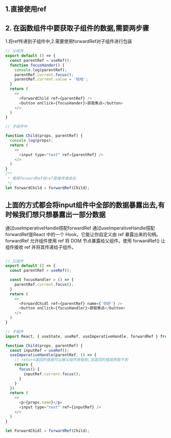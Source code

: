 ## 1.直接使用ref

## 2. 在函数组件中要获取子组件的数据,需要两步骤
1.将ref传递到子组件中,2.需要使用forwardRef对子组件进行包装

```js
// 父组件
export default () => {
  const parentRef = useRef();
  function focusHander() {
    console.log(parentRef);
    parentRef.current.focus();
    parentRef.current.value = '哈哈';
  }
  return (
    <>
      <ForwardChild ref={parentRef} />
      <button onClick={focusHander}>获取焦点</button>
    </>
  )
}

// 子组件中

function Child(props, parentRef) {
  console.log(props);
  return (
    <>
      <input type="text" ref={parentRef} />
    </>
  )
}
/**
 * 使用forwardRef将ref直接传递进去
 */
let ForwardChild = forwardRef(Child);
```

## 上面的方式都会将input组件中全部的数据暴露出去,有时候我们想只想暴露出一部分数据
通过useImperativeHandle搭配forwardRef
通过useImperativeHandle搭配forwardRef是React 中的一个 Hook，它能让你自定义由 ref 暴露出来的句柄。
forwardRef 允许组件使用 ref 将 DOM 节点暴露给父组件。使用 forwardRef() 让组件接收 ref 并将其传递给子组件。
```js

// 父组件
export default () => {
  const parentRef = useRef();

  const focusHandler = () => {
    parentRef.current.focus();
  }
  return (
    <>
      <ForwardChidl ref={parentRef} name={'你好'} />
      <button onClick={focusHandler}>获取焦点</button>
    </>
  )
}

// 子组件
import React, { useState, useRef, useImperativeHandle, forwardRef } from 'react'

function Child(props, parentRef) {
  const inputRef = useRef();
  useImperativeHandle(parentRef, () => {
    // return返回的值就可以被父组件获取到,没返回的值就获取不到
    return {
      focus() {
        inputRef.current.focus();
      }
    }
  })
  return (
    <>
      <p>{props.name}</p>
      <input type="text" ref={inputRef} />
    </>
  )
}

let ForwardChidl = forwardRef(Child);


```
